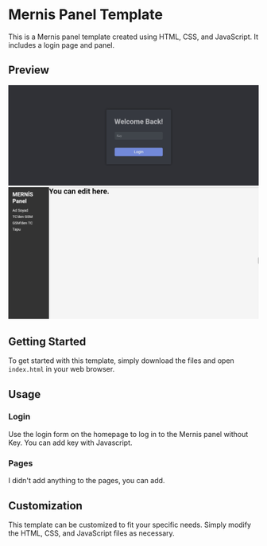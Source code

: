 # Mernis Panel Template

This is a Mernis panel template created using HTML, CSS, and JavaScript. It includes a login page and panel.

## Preview

![Preview](index.jpeg)
![Preview2](panel.jpeg)

## Getting Started

To get started with this template, simply download the files and open `index.html` in your web browser.

## Usage

### Login

Use the login form on the homepage to log in to the Mernis panel without Key. You can add key with Javascript.

### Pages

I didn't add anything to the pages, you can add.

## Customization

This template can be customized to fit your specific needs. Simply modify the HTML, CSS, and JavaScript files as necessary.
